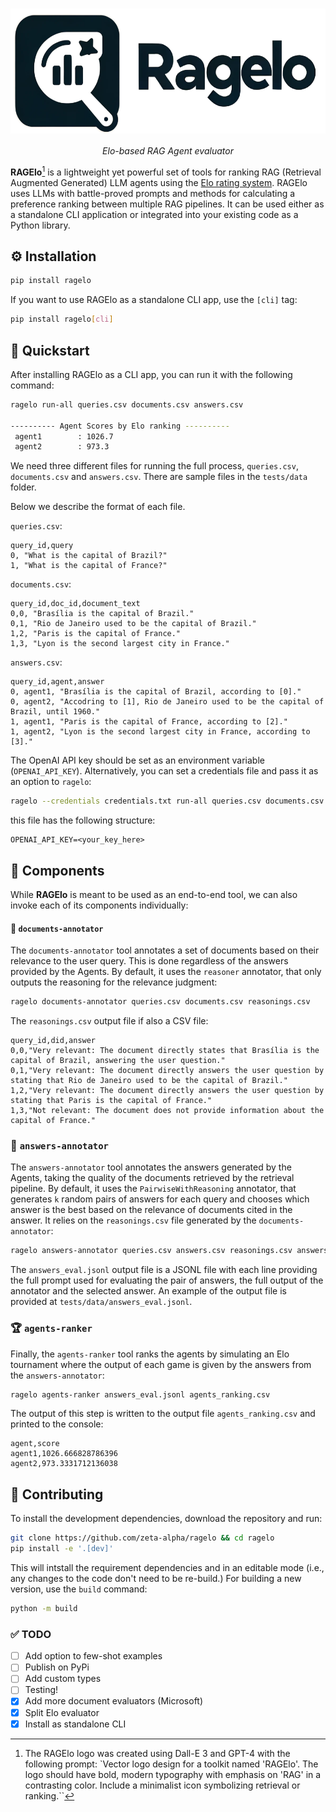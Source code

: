 
<h1 align="center">
<img style="vertical-align:middle" src="docs/images/RAGElo_logo.png" height="200">
</h1>

<p  align="center" >
<i> Elo-based RAG Agent evaluator </i>
</p>



**RAGElo**[^1] is a lightweight yet powerful set of tools for ranking RAG (Retrieval Augmented Generated) LLM agents using the [Elo rating system](https://en.wikipedia.org/wiki/Elo_rating_system). RAGElo uses LLMs with battle-proved prompts and methods for calculating a preference ranking between multiple RAG pipelines. It can be used either as a standalone CLI application or integrated into your existing code as a Python library.

## ⚙️ Installation

```bash
pip install ragelo
```

If you want to use RAGElo as a standalone CLI app, use the `[cli]` tag:

```bash
pip install ragelo[cli]
```

## 🚀 Quickstart 
After installing RAGElo as a CLI app, you can run it with the following command:
```bash
ragelo run-all queries.csv documents.csv answers.csv

---------- Agent Scores by Elo ranking ----------
 agent1        : 1026.7
 agent2        : 973.3
```

We need three different files for running the full process, `queries.csv`, `documents.csv` and `answers.csv`. 
There are sample files in the `tests/data` folder. 

Below we describe the format of each file.

`queries.csv`: 
```csv
query_id,query
0, "What is the capital of Brazil?"
1, "What is the capital of France?"
```

`documents.csv`:
```csv
query_id,doc_id,document_text
0,0, "Brasília is the capital of Brazil."
0,1, "Rio de Janeiro used to be the capital of Brazil."
1,2, "Paris is the capital of France."
1,3, "Lyon is the second largest city in France."
```

`answers.csv`:
```csv
query_id,agent,answer
0, agent1, "Brasília is the capital of Brazil, according to [0]."
0, agent2, "Accodring to [1], Rio de Janeiro used to be the capital of Brazil, until 1960."
1, agent1, "Paris is the capital of France, according to [2]."
1, agent2, "Lyon is the second largest city in France, according to [3]."
```

The OpenAI API key should be set as an environment variable (`OPENAI_API_KEY`). Alternatively, you can set a credentials file and pass it as an option to `ragelo`:

```bash
ragelo --credentials credentials.txt run-all queries.csv documents.csv answers.csv 
```
this file has the following structure:

```
OPENAI_API_KEY=<your_key_here>
```


## 🧩 Components
While **RAGElo** is meant to be used as an end-to-end tool, we can also invoke each of its components individually:

#### 📜 `documents-annotator`
The `documents-annotator` tool annotates a set of documents based on their relevance to the user query. This is done regardless of the answers provided by the Agents. By default, it uses the `reasoner` annotator, that only outputs the reasoning for the relevance judgment:
```bash
ragelo documents-annotator queries.csv documents.csv reasonings.csv
```
The `reasonings.csv` output file if also a CSV file:
```csv
query_id,did,answer
0,0,"Very relevant: The document directly states that Brasília is the capital of Brazil, answering the user question."
0,1,"Very relevant: The document directly answers the user question by stating that Rio de Janeiro used to be the capital of Brazil."
1,2,"Very relevant: The document directly answers the user question by stating that Paris is the capital of France."
1,3,"Not relevant: The document does not provide information about the capital of France."
```

### 💬 `answers-annotator`

The `answers-annotator` tool annotates the answers generated by the Agents, taking the quality of the documents retrieved by the retrieval pipeline. By default, it uses the `PairwiseWithReasoning` annotator, that generates `k` random pairs of answers for each query and chooses which answer is the best based on the relevance of documents cited in the answer. It relies on the `reasonings.csv` file generated by the `documents-annotator`:

```bash
ragelo answers-annotator queries.csv answers.csv reasonings.csv answers_eval.jsonl
```

The `answers_eval.jsonl` output file is a JSONL file with each line providing the full prompt used for evaluating the pair of answers, the full output of the annotator and the selected answer. An example of the output file is provided at `tests/data/answers_eval.jsonl`.
 
### 🏆 `agents-ranker`

Finally, the `agents-ranker` tool ranks the agents by simulating an Elo tournament where the output of each game is given by the answers from the `answers-annotator`:

```bash
ragelo agents-ranker answers_eval.jsonl agents_ranking.csv
```
The output of this step is written to the output file `agents_ranking.csv` and printed to the console:
```csv
agent,score
agent1,1026.666828786396
agent2,973.3331712136038
```

## 🙋 Contributing

To install the development dependencies, download the repository and run:

```bash
git clone https://github.com/zeta-alpha/ragelo && cd ragelo
pip install -e '.[dev]'
```

This will intstall the requirement dependencies and in an editable mode (i.e., any changes to the code don't need to be re-build.)
For building a new version, use the `build` command:
```bash
python -m build
```

### ✅ TODO
- [ ] Add option to few-shot examples
- [ ] Publish on PyPi
- [ ] Add custom types
- [ ] Testing!
- [x] Add more document evaluators (Microsoft)
- [x] Split Elo evaluator
- [x] Install as standalone CLI

[^1]: The RAGElo logo was created using Dall-E 3 and GPT-4 with the following prompt: `Vector logo design for a toolkit named 'RAGElo'. The logo should have bold, modern typography with emphasis on 'RAG' in a contrasting color. Include a minimalist icon symbolizing retrieval or ranking.``
